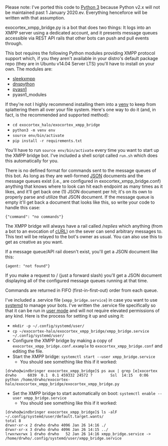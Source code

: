 Please note: I've ported this code to [Python 3](https://pythonclock.org) because Python v2.x will not be maintained past 1 January 2020.ev.  Everything henceforce will be written with that assumption.

exocortex_xmpp_bridge.py is a bot that does two things: It logs into an XMPP server using a dedicated account, and it presents message queues accessible via REST API rails that other bots can push and pull events through.

This bot requires the following Python modules providing XMPP protocol support which, if you they aren't available in your distro's default package repo (they are in Ubuntu v14.04 Server LTS) you'll have to install on your own.  The modules are:

* [sleekxmpp](https://github.com/fritzy/SleekXMPP)
* [dnspython](http://www.dnspython.org/)
* [pyasn1](https://github.com/etingof/pyasn1)
* pyasn1_modules

If they're not I highly recommend installing them into a [venv](https://docs.python.org/3/tutorial/venv.html) to keep from splattering them all over your file system.  Here's one way to do it (and, in fact, is the recommended and supported method):

* `cd exocortex_halo/exocortex_xmpp_bridge`
* `python3 -m venv env`
* `source env/bin/activate`
* `pip install -r requirements.txt`

You'll have to run `source env/bin/activate` every time you want to start up the XMPP bridge bot.  I've included a shell script called `run.sh` which does this automatically for you.

There is no defined format for commands sent to the message queues of this bot.  As long as they are well-formed [JSON](https://json.org) documents and the message queues exist (i.e., are configured in exocortex_xmpp_bridge.conf) anything that knows where to look can hit each endpoint as many times as it likes, and it'll get back one (1) JSON document per hit; it's on its own to properly parse and utilize that JSON document.  If the message queue is empty it'll get back a document that looks like this, so write your code to handle this case:

```
{"command": "no commands"}
```

The XMPP bridge will always have a rail called */replies* which anything (from a bot to an evocation of [cURL](https://curl.haxx.se)) on the sever can send arbitrary messages to.  This text will be relayed to the bot's owner as usual.  You can also use this to get as creative as you want.

If a message queue/API rail doesn't exist, you'll get a JSON document like this:

```
{agent: "not found"}
```

If you make a request to / (just a forward slash) you'll get a JSON document displaying all of the configured message queues running at that time.

Commands are returned in FIFO (first-in-first-out) order from each queue.

I've included a .service file (`xmpp_bridge.service`) in case you want to use [systemd](https://www.freedesktop.org/wiki/Software/systemd/) to manage your bots.  I've written the .service file specifically so that it can be run in [user mode](https://wiki.archlinux.org/index.php/Systemd/User) and will not require elevated permissions of any kind.  Here is the process for setting it up and using it:

* `mkdir -p ~/.config/systemd/user/`
* `cp ~/exocortex-halo/exocortex_xmpp_bridge/xmpp_bridge.service ~/.config/systemd/user/`
* Configure the XMPP bridge by making a copy of `exocortex_xmpp_bridge.conf.example` to `exocortex_xmpp_bridge.conf` and editing the file.
* Start the XMPP bridge: `systemctl start --user xmpp_bridge.service`
  * You should see something like this if it worked:
```
[drwho@windbringer exocortex_xmpp_bridge]$ ps aux | grep [e]xocortex
drwho     6039  0.1  0.1 459332 24572 ?        Ssl  14:15   0:06 python /home/drwho/exocortex-halo/exocortex_xmpp_bridge/exocortex_xmpp_bridge.py
```
* Set the XMPP bridge to start automatically on boot: `systemctl enable --user xmpp_bridge.service`
  * You should see something like this if it worked:
```
[drwho@windbringer exocortex_xmpp_bridge]$ ls -alF ~/.config/systemd/user/default.target.wants/
total 8
drwxr-xr-x 2 drwho drwho 4096 Jan 26 14:16 ./
drwxr-xr-x 3 drwho drwho 4096 Jan 26 14:15 ../
lrwxrwxrwx 1 drwho drwho   52 Jan 26 14:16 xmpp_bridge.service -> /home/drwho/.config/systemd/user/xmpp_bridge.service
```
